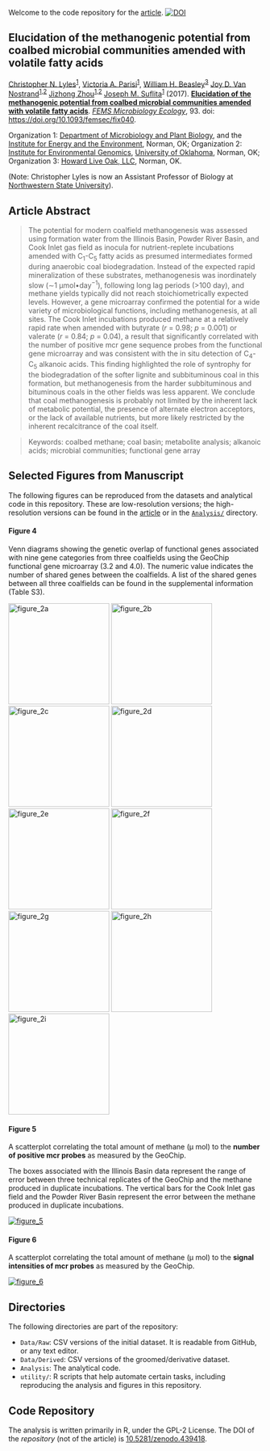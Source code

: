 Welcome to the code repository for the [article](https://academic.oup.com/femsec/article-abstract/doi/10.1093/femsec/fix040/3078548/Elucidation-of-the-methanogenic-potential-from).  [![DOI](https://zenodo.org/badge/22930297.svg)](https://zenodo.org/badge/latestdoi/22930297)

## Elucidation of the methanogenic potential from coalbed microbial communities amended with volatile fatty acids

[Christopher N. Lyles](https://sciences.nsula.edu/contact-usfaculty/)<sup>[1](http://mpbio.ou.edu/)</sup>,
[Victoria A. Parisi](https://www.linkedin.com/in/victoria-parisi-4a64437/)<sup>[1](http://mpbio.ou.edu/)</sup>,
[William H. Beasley](http://scholar.google.com/citations?user=ffsJTC0AAAAJ&hl=en)<sup>[3](http://howardliveoak.com/)</sup>
[Joy D. Van Nostrand](https://www.linkedin.com/in/joy-van-nostrand-64310120/)<sup>[1](http://mpbio.ou.edu/),[2](http://ieg.ou.edu/)</sup>
[Jizhong Zhou]( http://www.ou.edu/content/ieg/people/ieg-director.html)<sup>[1](http://mpbio.ou.edu/),[2](http://ieg.ou.edu/)</sup>
[Joseph M. Suflita](http://mpbio.ou.edu/joseph-m-sulfita-ph-d)<sup>[1](http://mpbio.ou.edu/)</sup> (2017). **[Elucidation of the methanogenic potential from coalbed microbial communities amended with volatile fatty acids](https://academic.oup.com/femsec/article-abstract/doi/10.1093/femsec/fix040/3078548/Elucidation-of-the-methanogenic-potential-from?redirectedFrom=fulltext)**. [*FEMS Microbiology Ecology*](https://academic.oup.com/femsec), 93.  doi: https://doi.org/10.1093/femsec/fix040.

Organization 1: [Department of Microbiology and Plant Biology](http://mpbio.ou.edu/), and the [Institute for Energy and the Environment](http://vpr-norman.ou.edu/centers-institutes/list/ou-institute-energy-and-environment), Norman, OK; Organization 2: [Institute for Environmental Genomics](http://ieg.ou.edu/), [University of Oklahoma](http://www.ou.edu/), Norman, OK; Organization 3: [Howard Live Oak, LLC](http://howardliveoak.com/), Norman, OK.

(Note: Christopher Lyles is now an Assistant Professor of Biology at [Northwestern State University](https://biology.nsula.edu/)).


## Article Abstract
>The potential for modern coalfield methanogenesis was assessed using formation water from the Illinois Basin, Powder River Basin, and Cook Inlet gas field as inocula for nutrient-replete incubations amended with C<sub>1</sub>-C<sub>5</sub> fatty acids as presumed intermediates formed during anaerobic coal biodegradation. Instead of the expected rapid mineralization of these substrates, methanogenesis was inordinately slow (∼1 μmol•day<sup>−1</sup>), following long lag periods (>100 day), and methane yields typically did not reach stoichiometrically expected levels. However, a gene microarray confirmed the potential for a wide variety of microbiological functions, including methanogenesis, at all sites. The Cook Inlet incubations produced methane at a relatively rapid rate when amended with butyrate (*r* = 0.98; *p* = 0.001) or valerate (*r* = 0.84; *p* = 0.04), a result that significantly correlated with the number of positive mcr gene sequence probes from the functional gene microarray and was consistent with the in situ detection of C<sub>4</sub>-C<sub>5</sub> alkanoic acids. This finding highlighted the role of syntrophy for the biodegradation of the softer lignite and subbituminous coal in this formation, but methanogenesis from the harder subbituminous and bituminous coals in the other fields was less apparent. We conclude that coal methanogenesis is probably not limited by the inherent lack of metabolic potential, the presence of alternate electron acceptors, or the lack of available nutrients, but more likely restricted by the inherent recalcitrance of the coal itself.

> Keywords:
coalbed methane; coal basin; metabolite analysis; alkanoic acids; microbial communities; functional gene array


## Selected Figures from Manuscript
The following figures can be reproduced from the datasets and analytical code in this repository. These are low-resolution versions; the high-resolution versions can be found in the [article](https://academic.oup.com/femsec/article-abstract/doi/10.1093/femsec/fix040/3078548/Elucidation-of-the-methanogenic-potential-from) or in the [`Analysis/`](Analysis/) directory.

#### Figure 4

Venn diagrams showing the genetic overlap of functional genes associated with nine gene categories from three coalfields using the GeoChip functional gene microarray (3.2 and 4.0). The numeric value indicates the number of shared genes between the coalfields. A list of the shared genes between all three coalfields can be found in the supplemental information (Table S3).

<a href="Analysis/GeneticOverlap/Figures/CarbonCycling.png"><img src="Analysis/GeneticOverlap/Figures/CarbonCycling.png" alt="figure_2a" width="200" /><a/>  <a href="Analysis/GeneticOverlap/Figures/EnergyProcess.png"><img src="Analysis/GeneticOverlap/Figures/EnergyProcess.png" alt="figure_2b" width="200" /><a/>  <a href="Analysis/GeneticOverlap/Figures/MetalResistance.png"><img src="Analysis/GeneticOverlap/Figures/MetalResistance.png" alt="figure_2c" width="200" /><a/>  <a href="Analysis/GeneticOverlap/Figures/MethaneProduction.png"><img src="Analysis/GeneticOverlap/Figures/MethaneProduction.png" alt="figure_2d" width="200" /><a/>  <a href="Analysis/GeneticOverlap/Figures/Nitrogen.png"><img src="Analysis/GeneticOverlap/Figures/Nitrogen.png" alt="figure_2e" width="200" /><a/>  <a href="Analysis/GeneticOverlap/Figures/OrganicRemediation.png"><img src="Analysis/GeneticOverlap/Figures/OrganicRemediation.png" alt="figure_2f" width="200" /><a/>  <a href="Analysis/GeneticOverlap/Figures/Phosphorus.png"><img src="Analysis/GeneticOverlap/Figures/Phosphorus.png" alt="figure_2g" width="200" /><a/>  <a href="Analysis/GeneticOverlap/Figures/SulfateReduction.png"><img src="Analysis/GeneticOverlap/Figures/SulfateReduction.png" alt="figure_2h" width="200" /><a/>  <a href="Analysis/GeneticOverlap/Figures/SulfurOxidation.png"><img src="Analysis/GeneticOverlap/Figures/SulfurOxidation.png" alt="figure_2i" width="200" /><a/> 

#### Figure 5

A scatterplot correlating the total amount of methane (μ mol) to the **number of positive mcr probes** as measured by the GeoChip.  

The boxes associated with the Illinois Basin data represent the range of error between three technical replicates of the GeoChip and the methane produced in duplicate incubations. The vertical bars for the Cook Inlet gas field and the Powder River Basin represent the error between the methane produced in duplicate incubations.

[![figure_5](Analysis/McrMethaneGraphs/Figures/LayeredScatterplotsTotal-2.png)](Analysis/McrMethaneGraphs/Figures/LayeredScatterplotsTotal-2.png)


#### Figure 6

A scatterplot correlating the total amount of methane (μ mol) to the **signal intensities of mcr probes** as measured by the GeoChip.

[![figure_6](Analysis/McrMethaneGraphs/Figures/LayeredScatterplotsTotal-1.png)](Analysis/McrMethaneGraphs/Figures/LayeredScatterplotsTotal-1.png)


## Directories
The following directories are part of the repository:
 * `Data/Raw`: CSV versions of the initial dataset.  It is readable from GitHub, or any text editor.
 * `Data/Derived`: CSV versions of the groomed/derivative dataset.
 * `Analysis`: The analytical code.
 * `utility/`: R scripts that help automate certain tasks, including reproducing the analysis and figures in this repository.


## Code Repository

The analysis is written primarily in R, under the GPL-2 License.  The DOI of the *repository* (not of the article) is [10.5281/zenodo.439418](https://zenodo.org/badge/latestdoi/22930297).
